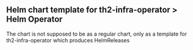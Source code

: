 ## Helm chart template for th2-infra-operator > Helm Operator

The chart is not supposed to be as a regular chart, only as a template for th2-infra-operator which produces HelmReleases